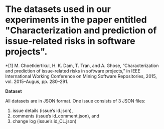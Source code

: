 # The datasets used in our experiments in the paper entitled "Characterization and prediction of issue-related risks in software projects".

*[1] M. Choetkiertikul, H. K. Dam, T. Tran, and A. Ghose, “Characterization and prediction of issue-related risks in software projects,” in IEEE International Working Conference on Mining Software Repositories, 2015, vol. 2015–Augus, pp. 280–291.

**Dataset**

All datasets are in JSON format. One issue consists of 3 JSON files:

1. issue details (issue’s id.json),
2. comments (issue’s id_comment.json), and
3. change log (issue’s id_CL.json)